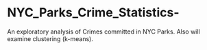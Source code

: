 # NYC_Parks_Crime_Statistics-
An exploratory analysis of Crimes committed in NYC Parks. Also will examine clustering (k-means). 
